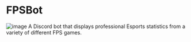 # FPSBot
![image](https://github.com/kevct/FPSBot/assets/55123553/e76a3074-0269-4812-8090-4050583370ed)
A Discord bot that displays professional Esports statistics from a variety of different FPS games.
